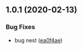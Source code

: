 <a name="1.0.1"></a>
## 1.0.1 (2020-02-13)


### Bug Fixes

* bug nest ([ea0f4ae](https://github.com/imcuttle/module-mock-plugin/commit/ea0f4ae))



